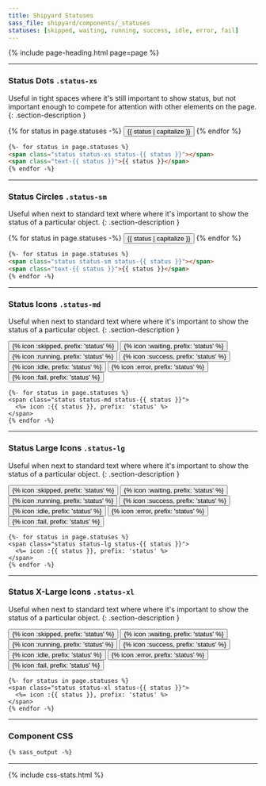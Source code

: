 ```yaml
---
title: Shipyard Statuses
sass_file: shipyard/components/_statuses
statuses: [skipped, waiting, running, success, idle, error, fail]
---
```


{% include page-heading.html page=page %}

---

### Status Dots `.status-xs`
Useful in tight spaces where it's still important to show status, but not important enough to compete for attention with other elements on the page.
{: .section-description }

<div class="mb-25">
  {% for status in page.statuses -%}
    <button class="btn btn-secondary btn-xs btn-rounded margin-right-xxs">
      <span class="status status-xs status-{{ status }}"></span>
      <span class="text-sm medium ml-2 text-{{ status }}">{{ status | capitalize }}</span>
    </button>
  {% endfor %}
</div>

```html
{%- for status in page.statuses %}
<span class="status status-xs status-{{ status }}"></span>
<span class="text-{{ status }}">{{ status }}</span>
{% endfor -%}
```

---

### Status Circles `.status-sm`
Useful when next to standard text where where it's important to show the status of a particular object.
{: .section-description }

{% for status in page.statuses -%}
  <button class="btn btn-secondary btn-sm btn-rounded margin-right-xxs">
    <span class="status status-{{ status }} status-sm"></span>
    <span class="text-md medium ml-3 text-{{ status }}">{{ status | capitalize }}</span>
  </button>
{% endfor %}

```html
{%- for status in page.statuses %}
<span class="status status-sm status-{{ status }}"></span>
<span class="text-{{ status }}">{{ status }}</span>
{% endfor -%}
```

---

### Status Icons `.status-md`
Useful when next to standard text where where it's important to show the status of a particular object.
{: .section-description }

<button tooltip="skipped">
  <span class="status status-skipped status-md">{% icon :skipped, prefix: 'status' %}</span>
</button>
<button tooltip="waiting">
  <span class="status status-waiting status-md">{% icon :waiting, prefix: 'status' %}</span>
</button>
<button tooltip="running">
  <span class="status status-running status-md">{% icon :running, prefix: 'status' %}</span>
</button>
<button tooltip="success">
  <span class="status status-success status-md">{% icon :success, prefix: 'status' %}</span>
</button>
<button tooltip="idle">
  <span class="status status-idle status-md">{% icon :idle, prefix: 'status' %}</span>
</button>
<button tooltip="error">
  <span class="status status-error status-md">{% icon :error, prefix: 'status' %}</span>
</button>
<button tooltip="fail">
  <span class="status status-fail status-md">{% icon :fail, prefix: 'status' %}</span>
</button>

```erb
{%- for status in page.statuses %}
<span class="status status-md status-{{ status }}">
  <%= icon :{{ status }}, prefix: 'status' %>
</span>
{% endfor -%}
```

---

### Status Large Icons `.status-lg`
Useful when next to standard text where where it's important to show the status of a particular object.
{: .section-description }

<button tooltip="skipped" class="mr-5">
  <span class="status status-skipped status-lg">{% icon :skipped, prefix: 'status' %}</span>
</button>
<button tooltip="waiting" class="mr-5">
  <span class="status status-waiting status-lg">{% icon :waiting, prefix: 'status' %}</span>
</button>
<button tooltip="running" class="mr-5">
  <span class="status status-running status-lg">{% icon :running, prefix: 'status' %}</span>
</button>
<button tooltip="success" class="mr-5">
  <span class="status status-success status-lg">{% icon :success, prefix: 'status' %}</span>
</button>
<button tooltip="idle" class="mr-5">
  <span class="status status-idle status-lg">{% icon :idle, prefix: 'status' %}</span>
</button>
<button tooltip="error" class="mr-5">
  <span class="status status-error status-lg">{% icon :error, prefix: 'status' %}</span>
</button>
<button tooltip="fail" class="mr-5">
  <span class="status status-fail status-lg">{% icon :fail, prefix: 'status' %}</span>
</button>

```erb
{%- for status in page.statuses %}
<span class="status status-lg status-{{ status }}">
  <%= icon :{{ status }}, prefix: 'status' %>
</span>
{% endfor -%}
```

---

### Status X-Large Icons `.status-xl`
Useful when next to standard text where where it's important to show the status of a particular object.
{: .section-description }

<button tooltip="skipped" class="mr-5">
  <span class="status status-skipped status-xl">{% icon :skipped, prefix: 'status' %}</span>
</button>
<button tooltip="waiting" class="mr-5">
  <span class="status status-waiting status-xl">{% icon :waiting, prefix: 'status' %}</span>
</button>
<button tooltip="running" class="mr-5">
  <span class="status status-running status-xl">{% icon :running, prefix: 'status' %}</span>
</button>
<button tooltip="success" class="mr-5">
  <span class="status status-success status-xl">{% icon :success, prefix: 'status' %}</span>
</button>
<button tooltip="idle" class="mr-5">
  <span class="status status-idle status-xl">{% icon :idle, prefix: 'status' %}</span>
</button>
<button tooltip="error" class="mr-5">
  <span class="status status-error status-xl">{% icon :error, prefix: 'status' %}</span>
</button>
<button tooltip="fail">
  <span class="status status-fail status-xl">{% icon :fail, prefix: 'status' %}</span>
</button>

```erb
{%- for status in page.statuses %}
<span class="status status-xl status-{{ status }}">
  <%= icon :{{ status }}, prefix: 'status' %>
</span>
{% endfor -%}
```

---

### Component CSS
```css
{% sass_output -%}
```

---

{% include css-stats.html %}
